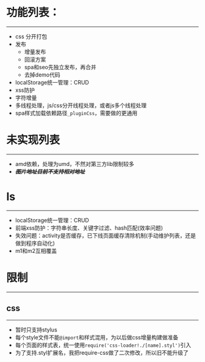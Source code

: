 # 功能列表：
---
* css 分开打包
* 发布
    * 增量发布
    * 回滚方案
    * spa和seo先独立发布，再合并
    * 去掉demo代码
* localStorage统一管理：CRUD
* xss防护
* 字符增量
* 多线程处理，js/css分开线程处理，或者js多个线程处理
* spa样式加载依赖路径`_pluginCss`，需要做的更通用

# 未实现列表
---
* amd依赖，处理为umd，不然对第三方lib限制较多
* ***~~图片地址目前不支持相对地址~~***

# ls
---
* localStorage统一管理：CRUD
* 前端xss防护：字符串长度、关键字过滤、hash匹配(效率问题)
* 失效问题：activity是否缓存，已下线页面缓存清除机制(手动维护列表，还是做到程序自动化)
* m1和m2互相覆盖


# 限制
---
## css
---
* 暂时只支持stylus
* 每个style文件不能`@import`和样式混用，为以后做css增量构建做准备
* 每个页面的样式表，统一使用`require('css-loader!./[name].styl')`引入
* 为了支持.styl扩展名，我把require-css做了二次修改，所以旧不能升级了

